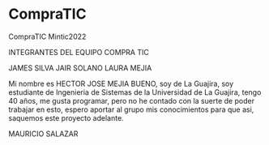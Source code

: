 # CompraTIC
CompraTIC  Mintic2022


INTEGRANTES DEL EQUIPO COMPRA TIC

JAMES SILVA
JAIR SOLANO
LAURA MEJIA

Mi nombre es HECTOR JOSE MEJIA BUENO, soy de La Guajira, soy estudiante de Ingenieria de Sistemas de la Universidad de La Guajira, 
tengo 40 años, me gusta programar, pero no he contado con la suerte de poder trabajar en esto, espero aportar al grupo mis conocimientos
para que asi, saquemos este proyecto adelante.

MAURICIO SALAZAR
